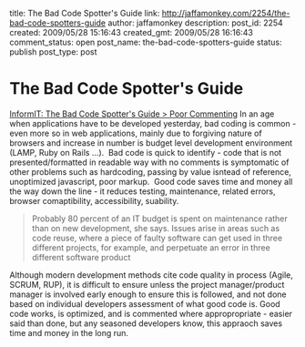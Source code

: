 title: The Bad Code Spotter's Guide
link: http://jaffamonkey.com/2254/the-bad-code-spotters-guide
author: jaffamonkey
description: 
post_id: 2254
created: 2009/05/28 15:16:43
created_gmt: 2009/05/28 16:16:43
comment_status: open
post_name: the-bad-code-spotters-guide
status: publish
post_type: post

# The Bad Code Spotter's Guide

[InformIT: The Bad Code Spotter's Guide > Poor Commenting](http://www.informit.com/articles/article.aspx?p=457502) In an age when applications have to be developed yesterday, bad coding is common - even more so in web applications, mainly due to forgiving nature of browsers and increase in number is budget level development environment (LAMP, Ruby on Rails ...).  Bad code is quick to identify - code that is not presented/formatted in readable way with no comments is symptomatic of other problems such as hardcoding, passing by value isntead of reference, unoptimized javascript, poor markup.  Good code saves time and money all the way down the line - it reduces testing, maintenance, related errors, browser comaptibility, accessibility, suability. 

> Probably 80 percent of an IT budget is spent on maintenance rather than on new development, she says. Issues arise in areas such as code reuse, where a piece of faulty software can get used in three different projects, for example, and perpetuate an error in three different software product

Although modern development methods cite code quality in process (Agile, SCRUM, RUP), it is difficult to ensure unless the project manager/product manager is involved early enough to ensure this is followed, and not done based on individual developers assessment of what good code is. Good code works, is optimized, and is commented where appropropriate - easier said than done, but any seasoned developers know, this appraoch saves time and money in the long run.